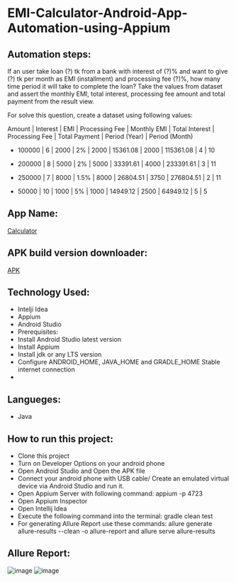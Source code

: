 # EMI-Calculator-Android-App-Automation-using-Appium

## Automation steps:
If an user take loan (?) tk from a bank with interest of (?)% and want to give (?) tk per month as EMI (installment) and processing fee (?)%, how many time period it will take to complete the loan? Take the values from dataset and assert the monthly EMI, total interest, processing fee amount and total payment from the result view.

For solve this question, create a dataset using following values:

Amount | Interest | EMI | Processing Fee | Monthly EMI | Total Interest | Processing Fee | Total Payment | Period (Year) | Period (Month)

- 100000 | 6 | 2000 | 2% | 2000 | 15361.08 | 2000 | 115361.08 | 4 | 10

- 200000 | 8 | 5000 | 2% | 5000 | 33391.61 | 4000 | 233391.61 | 3 | 11

- 250000 | 7 | 8000 | 1.5% | 8000 | 26804.51 | 3750 | 276804.51 | 2 | 11

- 50000 | 10 | 1000 | 5% | 1000 | 14949.12 | 2500 | 64949.12 | 5 | 5

## App Name:
[Calculator](https://play.google.com/store/apps/details?id=com.continuum)

## APK build version downloader:
[APK](https://apps.evozi.com/apk-downloader/)

## Technology Used:
- Intelji Idea
- Appium
- Android Studio
- Prerequisites:
- Install Android Studio latest version
- Install Appium
- Install jdk or any LTS version
- Configure ANDROID_HOME, JAVA_HOME and GRADLE_HOME Stable internet connection
- 
## Langueges:
- Java

## How to run this project:
- Clone this project
- Turn on Developer Options on your android phone
- Open Android Studio and Open the APK file
- Connect your android phone with USB cable/ Create an emulated virtual device via Android Studio and run it.
- Open Appium Server with following command: appium -p 4723
- Open Appium Inspector
- Open Intellij Idea
- Execute the following command into the terminal: gradle clean test
- For generating Allure Report use these commands: allure generate allure-results --clean -o allure-report and allure serve allure-results

## Allure Report:
![image](https://user-images.githubusercontent.com/123467715/222914584-478d08e7-2e92-4a1d-9b0c-d0a01512f7b2.png)
![image](https://user-images.githubusercontent.com/123467715/222914610-7ee6d6f9-a8b8-40e0-b94b-4c352296c401.png)




